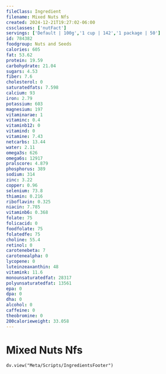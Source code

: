 ```yaml
---
fileClass: Ingredient
filename: Mixed Nuts Nfs
created: 2024-12-21T19:27:02-06:00
cssclasses: ['nutFact']
servings: ['Default | 100g','1 cup | 142','1 package | 50']
id: 784382
foodgroup: Nuts and Seeds
calories: 605
fat: 53.62
protein: 19.59
carbohydrate: 21.04
sugars: 4.53
fiber: 7.6
cholesterol: 0
saturatedfats: 7.598
calcium: 93
iron: 2.79
potassium: 603
magnesium: 197
vitaminarae: 1
vitaminc: 0.4
vitaminb12: 0
vitamind: 0
vitamine: 7.43
netcarbs: 13.44
water: 2.11
omega3s: 626
omega6s: 12917
pralscore: 4.879
phosphorus: 389
sodium: 314
zinc: 3.22
copper: 0.96
selenium: 73.8
thiamin: 0.216
riboflavin: 0.325
niacin: 7.785
vitaminb6: 0.368
folate: 75
folicacid: 0
foodfolate: 75
folatedfe: 75
choline: 55.4
retinol: 0
carotenebeta: 7
carotenealpha: 0
lycopene: 0
luteinzeaxanthin: 48
vitamink: 11.6
monounsaturatedfat: 28317
polyunsaturatedfat: 13561
epa: 0
dpa: 0
dha: 0
alcohol: 0
caffeine: 0
theobromine: 0
200calorieweight: 33.058
---
```


# Mixed Nuts Nfs

```dataviewjs
dv.view("Meta/Scripts/IngredientsFooter")
```